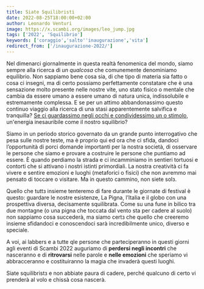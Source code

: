 ```yaml
---
title: Siate Squilibristi
date: 2022-08-25T18:00:00+02:00
author: Leonardo Venturi
image: https://x.scambi.org/images/leo_jump.jpg
tags: ['2022', 'Squilibrio']
keywords: ['coraggio','salto''inaugurazione','vita']
redirect_from: ['/inaugurazione-2022/']
---
```

Nel dimenarci giornalmente in questa realtà fenomenica del mondo, siamo sempre alla ricerca di *un qualcosa* che comunemente denominiamo equilibrio. Non sappiamo bene cosa sia, di che tipo di materia sia fatto o cosa ci insegni, ma di certo possiamo perfettamente constatare che è una sensazione molto presente nelle nostre vite, uno stato fisico o mentale che cambia da essere umano a essere umano di natura unica, indissolubile e estremamente complessa. E se per un attimo abbandonassimo questo continuo viaggio alla ricerca di una stasi apparentemente salvifica e tranquilla? <u>Se ci guardassimo negli occhi e condividessimo un o stimolo</u>, un'energia inesauribile come il nostro squilibrio?

Siamo in un periodo storico governato da un grande punto interrogativo che pesa sulle nostre teste, ma è proprio qui ed ora che ci sfida, dandoci l’opportunità di porci domande importanti per la nostra società, di osservare le persone che siamo e provare a costruire le persone che puntiamo ad essere. È quando perdiamo la strada e ci incamminiamo in sentieri tortuosi e contorti che si attivano i nostri istinti primordiali. La nostra creatività ci fa vivere e sentire emozioni e luoghi (metaforici o fisici) che non avremmo mai pensato di toccare o visitare. Ma in questo cammino, non siete solз.

Quello che tuttз insieme tenteremo di fare durante le giornate di festival è questo: guardare le nostre esistenze, La Pigna, l’Italia e il globo con una prospettiva diversa, decisamente squilibrata. Come su una fune in bilico tra due montagne (o una pigna che toccata dal vento sta per cadere al suolo) non sappiamo cosa succederà, ma siamo certз che quello che creeremo insieme sfidandoci e conoscendoci sarà incredibilmente unico, diverso e speciale. 

A voi, ai labbers e a tutte qle persone che parteciperanno in questi giorni agli eventi di Scambi 2022 auguriamo di **perdersi negli incontri** che nasceranno e di **ritrovarsi** nelle parole e **nelle emozioni** che speriamo vi abbracceranno e costituiranno la magia che invaderà questi luoghi.

Siate squilibristз e non abbiate paura di cadere, perché qualcuno di certo vi prenderà al volo e chissà cosa nascerà.